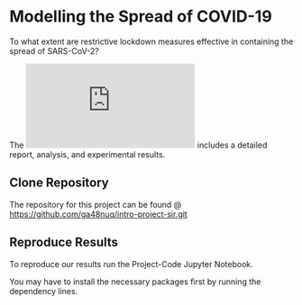 # Modelling the Spread of COVID-19
To what extent are restrictive lockdown measures effective in containing the spread of SARS-CoV-2?

The ![final paper](https://github.com/ga48nuq/intro-project-sir/blob/main/Project-Paper.pdf) includes a detailed report, analysis, and experimental results.

## Clone Repository
The repository for this project can be found @ https://github.com/ga48nuq/intro-project-sir.git

## Reproduce Results
To reproduce our results run the Project-Code Jupyter Notebook.

You may have to install the necessary packages first by running the dependency lines.
